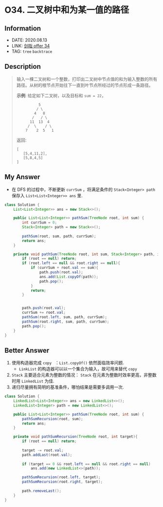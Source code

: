 # O34. 二叉树中和为某一值的路径

## Information

- DATE: 2020.08.13
- LINK: [剑指 offer 34](https://leetcode-cn.com/problems/er-cha-shu-zhong-he-wei-mou-yi-zhi-de-lu-jing-lcof/)
- TAG: `tree` `backtrace`

## Description

> 输入一棵二叉树和一个整数，打印出二叉树中节点值的和为输入整数的所有路径。从树的根节点开始往下一直到叶节点所经过的节点形成一条路径。
>
> **示例**:
> 给定如下二叉树，以及目标和 `sum = 22`，
>
>               5
>              / \
>             4   8
>            /   / \
>           11  13  4
>          /  \    / \
>         7    2  5   1
> 返回:
>
> ```
> [
>    [5,4,11,2],
>    [5,8,4,5]
> ]
> ```

## My Answer

- 在 DFS 的过程中，不断更新 `currSum` ，将满足条件的 `Stack<Integer> path` 保存入 `List<List<Integer>> ans` 里.

```java
class Solution {
    List<List<Integer>> ans = new Stack<>();

    public List<List<Integer>> pathSum(TreeNode root, int sum) {
        int currSum = 0;
        Stack<Integer> path = new Stack<>();
        
        pathSum(root, sum, path, currSum);
        return ans;
    }

    private void pathSum(TreeNode root, int sum, Stack<Integer> path, int currSum){
        if (root == null) return;
        if (root.left == null && root.right == null){
            if (currSum + root.val == sum){
                path.push(root.val);
                ans.add(List.copyOf(path));
                path.pop();
            } 
            return;
        }


        path.push(root.val);
        currSum += root.val;
        pathSum(root.left, sum, path, currSum);
        pathSum(root.right, sum, path, currSum);
        path.pop();
    }
}
```

## Better Answer

1. 使用构造器完成 `copy ` ：`List.copyOf()` 依然面临效率问题.
   - `LinkList` 的构造器可以以一个集合为输入，故可用来替代 `copy` 
2. `Stack` 主要适合元素为整数的情况： `Stack` 在元素为整数时效率更高，非整数时用 `LinkedList` 为佳.
3. 递归尽量拥有简明的基准条件，哪怕结果是需要多调用一次.

```java
class Solution {
    LinkedList<List<Integer>> ans = new LinkedList<>();
    LinkedList<Integer> path = new LinkedList<>();

    public List<List<Integer>> pathSum(TreeNode root, int sum) {
        pathSumRecursion(root, sum);
        return ans;
    }

    private void pathSumRecursion(TreeNode root, int target){
        if (root == null) return;
        
        target -= root.val;
        path.addLast(root.val);
        
        if (target == 0 && root.left == null && root.right == null)       
            ans.add(new LinkedList<>(path));

        pathSumRecursion(root.left, target);
        pathSumRecursion(root.right, target);
     
        path.removeLast();
    }
}
```

